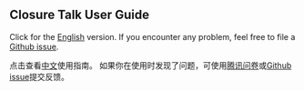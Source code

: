 Closure Talk User Guide
---

Click for the [English](user-guide.en.md) version.
If you encounter any problem, feel free to file a [Github issue](https://github.com/ClosureTalk/closure-talk/issues).

点击查看[中文](user-guide.zh-cn.md)使用指南。
如果你在使用时发现了问题，可使用[腾讯问卷](https://wj.qq.com/s2/14292312/3ade/)或[Github issue](https://github.com/ClosureTalk/closure-talk/issues)提交反馈。
